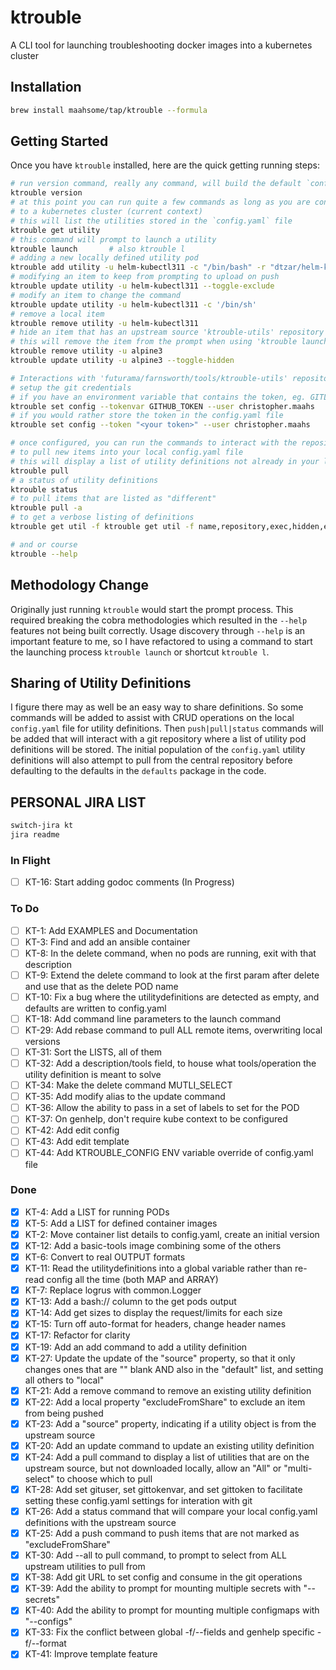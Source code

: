 # ktrouble

A CLI tool for launching troubleshooting docker images into a kubernetes cluster

## Installation

```bash
brew install maahsome/tap/ktrouble --formula
```

## Getting Started

Once you have `ktrouble` installed, here are the quick getting running steps:

```zsh
# run version command, really any command, will build the default `config.yaml` file
ktrouble version
# at this point you can run quite a few commands as long as you are connected
# to a kubernetes cluster (current context)
# this will list the utilities stored in the `config.yaml` file
ktrouble get utility
# this command will prompt to launch a utility
ktrouble launch       # also ktrouble l
# adding a new locally defined utility pod
ktrouble add utility -u helm-kubectl311 -c "/bin/bash" -r "dtzar/helm-kubectl:3.11"
# modifying an item to keep from prompting to upload on push
ktrouble update utility -u helm-kubectl311 --toggle-exclude
# modify an item to change the command
ktrouble update utility -u helm-kubectl311 -c '/bin/sh'
# remove a local item
ktrouble remove utility -u helm-kubectl311
# hide an item that has an upstream source 'ktrouble-utils' repository
# this will remove the item from the prompt when using 'ktrouble launch'
ktrouble remove utility -u alpine3
ktrouble update utility -u alpine3 --toggle-hidden

# Interactions with 'futurama/farnsworth/tools/ktrouble-utils' repository
# setup the git credentials
# if you have an environment variable that contains the token, eg. GITLAB_TOKEN
ktrouble set config --tokenvar GITHUB_TOKEN --user christopher.maahs
# if you would rather store the token in the config.yaml file
ktrouble set config --token "<your token>" --user christopher.maahs

# once configured, you can run the commands to interact with the repository
# to pull new items into your local config.yaml file
# this will display a list of utility definitions not already in your local config
ktrouble pull
# a status of utility definitions
ktrouble status
# to pull items that are listed as "different"
ktrouble pull -a
# to get a verbose listing of definitions
ktrouble get util -f ktrouble get util -f name,repository,exec,hidden,excluded,source

# and or course
ktrouble --help
```

## Methodology Change

Originally just running `ktrouble` would start the prompt process.  This required
breaking the cobra methodologies which resulted in the `--help` features not being
built correctly.  Usage discovery through `--help` is an important feature to me, so
I have refactored to using a command to start the launching process `ktrouble launch`
or shortcut `ktrouble l`.

## Sharing of Utility Definitions

I figure there may as well be an easy way to share definitions.  So some commands
will be added to assist with CRUD operations on the local `config.yaml` file for
utility definitions.  Then `push|pull|status` commands will be added that will
interact with a git repository where a list of utility pod definitions will be
stored.  The initial population of the `config.yaml` utility definitions will
also attempt to pull from the central repository before defaulting to the defaults
in the `defaults` package in the code.

## PERSONAL JIRA LIST

```zsh
switch-jira kt
jira readme
```

### In Flight

- [ ] KT-16:  Start adding godoc comments (In Progress)

### To Do

- [ ] KT-1:   Add EXAMPLES and Documentation
- [ ] KT-3:   Find and add an ansible container
- [ ] KT-8:   In the delete command, when no pods are running, exit with that description
- [ ] KT-9:   Extend the delete command to look at the first param after delete and use that as the delete POD name
- [ ] KT-10:  Fix a bug where the utilitydefinitions are detected as empty, and defaults are written to config.yaml
- [ ] KT-18:  Add command line parameters to the launch command
- [ ] KT-29:  Add rebase command to pull ALL remote items, overwriting local versions
- [ ] KT-31:  Sort the LISTS, all of them
- [ ] KT-32:  Add a description/tools field, to house what tools/operation the utility definition is meant to solve
- [ ] KT-34:  Make the delete command MUTLI_SELECT
- [ ] KT-35:  Add modify alias to the update command
- [ ] KT-36:  Allow the ability to pass in a set of labels to set for the POD
- [ ] KT-37:  On genhelp, don't require kube context to be configured
- [ ] KT-42:  Add edit config
- [ ] KT-43:  Add edit template
- [ ] KT-44:  Add KTROUBLE_CONFIG ENV variable override of config.yaml file

### Done

- [x] KT-4:   Add a LIST for running PODs
- [x] KT-5:   Add a LIST for defined container images
- [x] KT-2:   Move container list details to config.yaml, create an initial version
- [x] KT-12:  Add a basic-tools image combining some of the others
- [x] KT-6:   Convert to real OUTPUT formats
- [x] KT-11:  Read the utilitydefinitions into a global variable rather than re-read config all the time (both MAP and ARRAY)
- [x] KT-7:   Replace logrus with common.Logger
- [x] KT-13:  Add a bash:// column to the get pods output
- [x] KT-14:  Add get sizes to display the request/limits for each size
- [x] KT-15:  Turn off auto-format for headers, change header names
- [x] KT-17:  Refactor for clarity
- [x] KT-19:  Add an add command to add a utility definition
- [x] KT-27:  Update the update of the "source" property, so that it only changes ones that are "" blank AND also in the "default" list, and setting all others to "local"
- [x] KT-21:  Add a remove command to remove an existing utility definition
- [x] KT-22:  Add a local property "excludeFromShare" to exclude an item from being pushed
- [x] KT-23:  Add a "source" property, indicating if a utility object is from the upstream source
- [x] KT-20:  Add an update command to update an existing utility definition
- [x] KT-24:  Add a pull command to display a list of utilities that are on the upstream source, but not downloaded locally, allow an "All" or "multi-select" to choose which to pull
- [x] KT-28:  Add set gituser, set gittokenvar, and set gittoken to facilitate setting these config.yaml settings for interation with git
- [x] KT-26:  Add a status command that will compare your local config.yaml definitions with the upstream source
- [x] KT-25:  Add a push command to push items that are not marked as "excludeFromShare"
- [x] KT-30:  Add --all to pull command, to prompt to select from ALL upstream utilities to pull from
- [x] KT-38:  Add git URL to set config and consume in the git operations
- [x] KT-39:  Add the ability to prompt for mounting multiple secrets with "--secrets"
- [x] KT-40:  Add the ability to prompt for mounting multiple configmaps with "--configs"
- [x] KT-33:  Fix the conflict between global -f/--fields and genhelp specific -f/--format
- [x] KT-41:  Improve template feature
